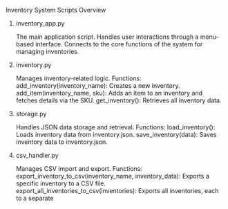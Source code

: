Inventory System 
Scripts Overview
1. inventory_app.py

    The main application script.
    Handles user interactions through a menu-based interface.
    Connects to the core functions of the system for managing inventories.

2. inventory.py

    Manages inventory-related logic.
    Functions:
        add_inventory(inventory_name): Creates a new inventory.
        add_item(inventory_name, sku): Adds an item to an inventory and fetches details via the SKU.
        get_inventory(): Retrieves all inventory data.

3. storage.py

    Handles JSON data storage and retrieval.
    Functions:
        load_inventory(): Loads inventory data from inventory.json.
        save_inventory(data): Saves inventory data to inventory.json.

4. csv_handler.py

    Manages CSV import and export.
    Functions:
        export_inventory_to_csv(inventory_name, inventory_data): Exports a specific inventory to a CSV file.
        export_all_inventories_to_csv(inventories): Exports all inventories, each to a separate